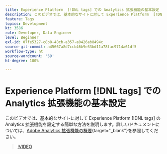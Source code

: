 ```yaml
---
title: Experience Platform  [!DNL tags] での Analytics 拡張機能の基本設定
description: このビデオでは、基本的なサイトに対して Experience Platform  [!DNL tags]  の Analytics 拡張機能を設定する簡単な方法を説明します。
feature: Tags
topics: Development
kt: 3586
role: Developer, Data Engineer
level: Beginner
exl-id: 07fe5327-c8b8-48cb-a357-a0426ab8494c
source-git-commit: a45667a8d7ccb46b9e33bd11a78fac9714a61df5
workflow-type: ht
source-wordcount: '59'
ht-degree: 100%

---
```


# Experience Platform [!DNL tags] での Analytics 拡張機能の基本設定

このビデオでは、基本的なサイトに対して Experience Platform [!DNL tags] の Analytics 拡張機能を設定する簡単な方法を説明します。詳しいドキュメントについては、[Adobe Analytics 拡張機能の概要](https://experienceleague.adobe.com/docs/experience-platform/tags/extensions/client/analytics/overview.html?lang=ja){target="_blank"}を参照してください。

>[!VIDEO](https://video.tv.adobe.com/v/28751/?quality=12&learn=on)

